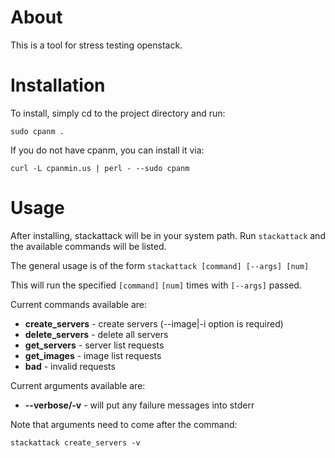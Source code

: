 # About

This is a tool for stress testing openstack.

# Installation
    
To install, simply cd to the project directory and run:

    sudo cpanm .

If you do not have cpanm, you can install it via:

    curl -L cpanmin.us | perl - --sudo cpanm

# Usage

After installing, stackattack will be in your system path.
Run `stackattack` and the available commands will be listed.

The general usage is of the form `stackattack [command] [--args] [num]`  

This will run the specified `[command]` `[num]` times with `[--args]` passed.

Current commands available are:

* __create_servers__ - create servers (--image|-i option is required)
* __delete_servers__ - delete all servers
* __get_servers__ - server list requests
* __get_images__ - image list requests
* __bad__ - invalid requests

Current arguments available are:

* __--verbose/-v__ - will put any failure messages into stderr

Note that arguments need to come after the command:

    stackattack create_servers -v
